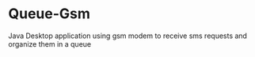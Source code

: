 # Queue-Gsm
Java Desktop application using gsm modem to receive sms requests and organize them in a queue
